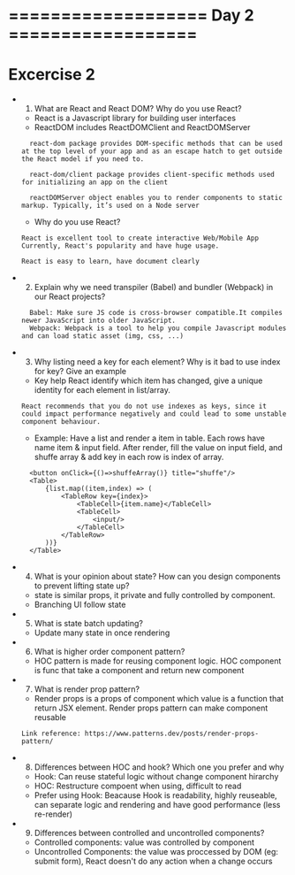 # =================== Day 2 ==================
# Excercise 2

- 1. What are React and React DOM? Why do you use React?
  - React is a Javascript library for building user interfaces
  - ReactDOM includes ReactDOMClient and ReactDOMServer
  ```
    react-dom package provides DOM-specific methods that can be used at the top level of your app and as an escape hatch to get outside the React model if you need to.
  ```

  ```
    react-dom/client package provides client-specific methods used for initializing an app on the client 
  ```

  ```
    reactDOMServer object enables you to render components to static markup. Typically, it’s used on a Node server
  ```

  -  Why do you use React? 
    ```
    React is excellent tool to create interactive Web/Mobile App
    Currently, React's popularity and have huge usage.

    React is easy to learn, have document clearly
    ```

- 2. Explain why we need transpiler (Babel) and bundler (Webpack) in our React projects?
  ```
    Babel: Make sure JS code is cross-browser compatible.It compiles newer JavaScript into older JavaScript.
    Webpack: Webpack is a tool to help you compile Javascript modules and can load static asset (img, css, ...)
  ```

- 3. Why listing need a key for each element? Why is it bad to use index for key? Give an example
  - Key help React identify which item has changed, give a unique identity for each element in list/array.
  ```
  React recommends that you do not use indexes as keys, since it could impact performance negatively and could lead to some unstable component behaviour.
  ```
  - Example: Have a list and render a item in table. Each rows have name item & input field. After render, fill the value on input field, and shuffe array & add key in each row is index of array.
  ```
    <button onClick={()=>shuffeArray()} title="shuffe"/>
    <Table>
        {list.map((item,index) => (
            <TableRow key={index}>
                <TableCell>{item.name}</TableCell>
                <TableCell>
                    <input/>
                </TableCell>
            </TableRow>
        ))}
    </Table>
  ```

- 4. What is your opinion about state? How can you design components to prevent lifting state up?
  - state is similar props, it private and fully controlled by component.
  - Branching UI follow state

- 5. What is state batch updating?
  - Update many state in once rendering

- 6. What is higher order component pattern?
  - HOC pattern is made for reusing component logic. HOC component is func that take a component and return new component  
- 7. What is render prop pattern?
    - Render props is a props of component which value is a function that return JSX element. Render props pattern can make component reusable 
    ```
    Link reference: https://www.patterns.dev/posts/render-props-pattern/
    ```
- 8. Differences between HOC and hook? Which one you prefer and why
    - Hook: Can reuse stateful logic without change component hirarchy
    - HOC: Restructure compoent when using, difficult to read
    - Prefer using Hook: Beacause Hook is readability, highly reuseable, can separate logic and rendering and have good performance (less re-render)
- 9. Differences between controlled and uncontrolled components?
  - Controlled components: value was controlled by component
  - Uncontrolled Components: the value was proccessed by DOM (eg: submit form), React doesn't do any action when a change occurs
